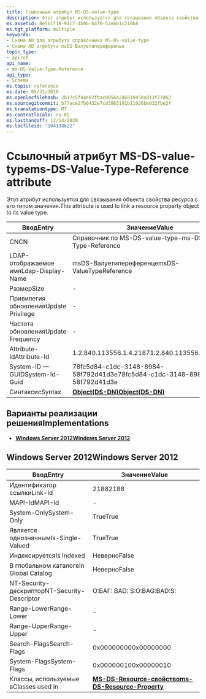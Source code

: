 ```yaml
---
title: Ссылочный атрибут MS-DS-value-type
description: Этот атрибут используется для связывания объекта свойства ресурса с его типом значения.
ms.assetid: 8e5b1f18-91c7-4b0b-b4f0-52ebb1c210b8
ms.tgt_platform: multiple
keywords:
- Схема AD для атрибута справочника MS-DS-value-type
- Схема AD атрибута msDS-Валуетипереференце
topic_type:
- apiref
api_name:
- ms-DS-Value-Type-Reference
api_type:
- Schema
ms.topic: reference
ms.date: 05/31/2018
ms.openlocfilehash: 2b17c5f44e02fbac0056a2d6819450a813f77d62
ms.sourcegitcommit: b77ace27b0432e7cd3863191b11926be032fbe2f
ms.translationtype: MT
ms.contentlocale: ru-RU
ms.lasthandoff: 12/14/2020
ms.locfileid: "104138622"
---
```

# <a name="ms-ds-value-type-reference-attribute"></a><span data-ttu-id="28b88-105">Ссылочный атрибут MS-DS-value-type</span><span class="sxs-lookup"><span data-stu-id="28b88-105">ms-DS-Value-Type-Reference attribute</span></span>

<span data-ttu-id="28b88-106">Этот атрибут используется для связывания объекта свойства ресурса с его типом значения.</span><span class="sxs-lookup"><span data-stu-id="28b88-106">This attribute is used to link a resource property object to its value type.</span></span>



| <span data-ttu-id="28b88-107">Ввод</span><span class="sxs-lookup"><span data-stu-id="28b88-107">Entry</span></span> | <span data-ttu-id="28b88-108">Значение</span><span class="sxs-lookup"><span data-stu-id="28b88-108">Value</span></span> |
|-------------------|-----------------------------------------|
| <span data-ttu-id="28b88-109">CN</span><span class="sxs-lookup"><span data-stu-id="28b88-109">CN</span></span>                | <span data-ttu-id="28b88-110">Справочник по MS-DS-value-type-</span><span class="sxs-lookup"><span data-stu-id="28b88-110">ms-DS-Value-Type-Reference</span></span>              |
| <span data-ttu-id="28b88-111">LDAP-отображаемое имя</span><span class="sxs-lookup"><span data-stu-id="28b88-111">Ldap-Display-Name</span></span> | <span data-ttu-id="28b88-112">msDS-Валуетипереференце</span><span class="sxs-lookup"><span data-stu-id="28b88-112">msDS-ValueTypeReference</span></span>                 |
| <span data-ttu-id="28b88-113">Размер</span><span class="sxs-lookup"><span data-stu-id="28b88-113">Size</span></span>              | \-                                      |
| <span data-ttu-id="28b88-114">Привилегия обновления</span><span class="sxs-lookup"><span data-stu-id="28b88-114">Update Privilege</span></span>  | \-                                      |
| <span data-ttu-id="28b88-115">Частота обновления</span><span class="sxs-lookup"><span data-stu-id="28b88-115">Update Frequency</span></span>  | \-                                      |
| <span data-ttu-id="28b88-116">Attribute-Id</span><span class="sxs-lookup"><span data-stu-id="28b88-116">Attribute-Id</span></span>      | <span data-ttu-id="28b88-117">1.2.840.113556.1.4.2187</span><span class="sxs-lookup"><span data-stu-id="28b88-117">1.2.840.113556.1.4.2187</span></span>                 |
| <span data-ttu-id="28b88-118">System-ID — GUID</span><span class="sxs-lookup"><span data-stu-id="28b88-118">System-Id-Guid</span></span>    | <span data-ttu-id="28b88-119">78fc5d84-c1dc-3148-8984-58f792d41d3e</span><span class="sxs-lookup"><span data-stu-id="28b88-119">78fc5d84-c1dc-3148-8984-58f792d41d3e</span></span>    |
| <span data-ttu-id="28b88-120">Синтаксис</span><span class="sxs-lookup"><span data-stu-id="28b88-120">Syntax</span></span>            | [<span data-ttu-id="28b88-121">**Object(DS-DN)**</span><span class="sxs-lookup"><span data-stu-id="28b88-121">**Object(DS-DN)**</span></span>](s-object-ds-dn.md) |



## <a name="implementations"></a><span data-ttu-id="28b88-122">Варианты реализации решения</span><span class="sxs-lookup"><span data-stu-id="28b88-122">Implementations</span></span>

-   [<span data-ttu-id="28b88-123">**Windows Server 2012**</span><span class="sxs-lookup"><span data-stu-id="28b88-123">**Windows Server 2012**</span></span>](#windows-server-2012)

## <a name="windows-server-2012"></a><span data-ttu-id="28b88-124">Windows Server 2012</span><span class="sxs-lookup"><span data-stu-id="28b88-124">Windows Server 2012</span></span>



| <span data-ttu-id="28b88-125">Ввод</span><span class="sxs-lookup"><span data-stu-id="28b88-125">Entry</span></span> | <span data-ttu-id="28b88-126">Значение</span><span class="sxs-lookup"><span data-stu-id="28b88-126">Value</span></span> |
|------------------------|-----------------------------------------------------------------------|
| <span data-ttu-id="28b88-127">Идентификатор ссылки</span><span class="sxs-lookup"><span data-stu-id="28b88-127">Link-Id</span></span>                | <span data-ttu-id="28b88-128">2188</span><span class="sxs-lookup"><span data-stu-id="28b88-128">2188</span></span>                                                                  |
| <span data-ttu-id="28b88-129">MAPI-Id</span><span class="sxs-lookup"><span data-stu-id="28b88-129">MAPI-Id</span></span>                | \-                                                                    |
| <span data-ttu-id="28b88-130">System-Only</span><span class="sxs-lookup"><span data-stu-id="28b88-130">System-Only</span></span>            | <span data-ttu-id="28b88-131">True</span><span class="sxs-lookup"><span data-stu-id="28b88-131">True</span></span>                                                                  |
| <span data-ttu-id="28b88-132">Является однозначным</span><span class="sxs-lookup"><span data-stu-id="28b88-132">Is-Single-Valued</span></span>       | <span data-ttu-id="28b88-133">True</span><span class="sxs-lookup"><span data-stu-id="28b88-133">True</span></span>                                                                  |
| <span data-ttu-id="28b88-134">Индексируется</span><span class="sxs-lookup"><span data-stu-id="28b88-134">Is Indexed</span></span>             | <span data-ttu-id="28b88-135">Неверно</span><span class="sxs-lookup"><span data-stu-id="28b88-135">False</span></span>                                                                 |
| <span data-ttu-id="28b88-136">В глобальном каталоге</span><span class="sxs-lookup"><span data-stu-id="28b88-136">In Global Catalog</span></span>      | <span data-ttu-id="28b88-137">Неверно</span><span class="sxs-lookup"><span data-stu-id="28b88-137">False</span></span>                                                                 |
| <span data-ttu-id="28b88-138">NT-Security-дескриптор</span><span class="sxs-lookup"><span data-stu-id="28b88-138">NT-Security-Descriptor</span></span> | <span data-ttu-id="28b88-139">О:БАГ: BAD: S:</span><span class="sxs-lookup"><span data-stu-id="28b88-139">O:BAG:BAD:S:</span></span>                                                          |
| <span data-ttu-id="28b88-140">Range-Lower</span><span class="sxs-lookup"><span data-stu-id="28b88-140">Range-Lower</span></span>            | \-                                                                    |
| <span data-ttu-id="28b88-141">Range-Upper</span><span class="sxs-lookup"><span data-stu-id="28b88-141">Range-Upper</span></span>            | \-                                                                    |
| <span data-ttu-id="28b88-142">Search-Flags</span><span class="sxs-lookup"><span data-stu-id="28b88-142">Search-Flags</span></span>           | <span data-ttu-id="28b88-143">0x00000000</span><span class="sxs-lookup"><span data-stu-id="28b88-143">0x00000000</span></span>                                                            |
| <span data-ttu-id="28b88-144">System-Flags</span><span class="sxs-lookup"><span data-stu-id="28b88-144">System-Flags</span></span>           | <span data-ttu-id="28b88-145">0x00000010</span><span class="sxs-lookup"><span data-stu-id="28b88-145">0x00000010</span></span>                                                            |
| <span data-ttu-id="28b88-146">Классы, используемые в</span><span class="sxs-lookup"><span data-stu-id="28b88-146">Classes used in</span></span>        | [<span data-ttu-id="28b88-147">**MS-DS-Resource-свойство**</span><span class="sxs-lookup"><span data-stu-id="28b88-147">**ms-DS-Resource-Property**</span></span>](c-msds-resourceproperty.md)<br/> |



 

 





